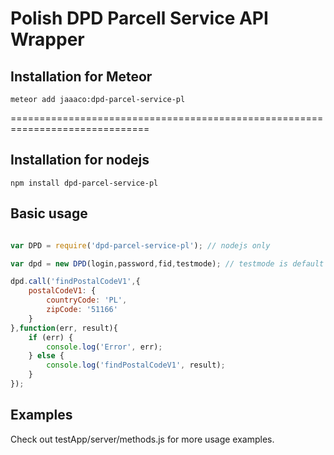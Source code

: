 Polish DPD Parcell Service API Wrapper
==============================================================================
## Installation for Meteor

```shell
meteor add jaaaco:dpd-parcel-service-pl
```

==============================================================================
## Installation for nodejs

```shell
npm install dpd-parcel-service-pl
```

## Basic usage

```javascript

var DPD = require('dpd-parcel-service-pl'); // nodejs only

var dpd = new DPD(login,password,fid,testmode); // testmode is default = true

dpd.call('findPostalCodeV1',{
    postalCodeV1: {
        countryCode: 'PL',
        zipCode: '51166'
    }
},function(err, result){
    if (err) {
        console.log('Error', err);
    } else {
        console.log('findPostalCodeV1', result);
    }
});

```

## Examples
Check out testApp/server/methods.js for more usage examples.